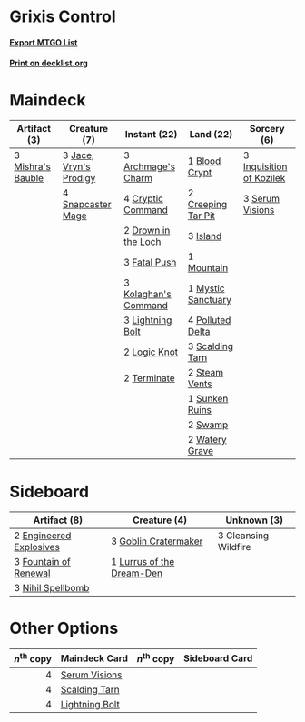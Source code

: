 # Grixis Control

#### [Export MTGO List](../collection/Grixis%20Control/Grixis%20Control.txt)
#### [Print on decklist.org](http://decklist.org/?deckmain=3%09Archmage's%20Charm%0A1%09Blood%20Crypt%0A2%09Creeping%20Tar%20Pit%0A4%09Cryptic%20Command%0A2%09Drown%20in%20the%20Loch%0A3%09Fatal%20Push%0A3%09Inquisition%20of%20Kozilek%0A3%09Island%0A3%09Jace,%20Vryn's%20Prodigy%0A3%09Kolaghan's%20Command%0A3%09Lightning%20Bolt%0A2%09Logic%20Knot%0A3%09Mishra's%20Bauble%0A1%09Mountain%0A1%09Mystic%20Sanctuary%0A4%09Polluted%20Delta%0A3%09Scalding%20Tarn%0A3%09Serum%20Visions%0A4%09Snapcaster%20Mage%0A2%09Steam%20Vents%0A1%09Sunken%20Ruins%0A2%09Swamp%0A2%09Terminate%0A2%09Watery%20Grave&deckside=3%09Cleansing%20Wildfire%0A2%09Engineered%20Explosives%0A3%09Fountain%20of%20Renewal%0A3%09Goblin%20Cratermaker%0A1%09Lurrus%20of%20the%20Dream-Den%0A3%09Nihil%20Spellbomb)
# Maindeck

|                                        Artifact (3)                                        |                                          Creature (7)                                           |                                         Instant (22)                                          |                                          Land (22)                                          |                                            Sorcery (6)                                            |
|--------------------------------------------------------------------------------------------|-------------------------------------------------------------------------------------------------|-----------------------------------------------------------------------------------------------|---------------------------------------------------------------------------------------------|---------------------------------------------------------------------------------------------------|
|3 [Mishra's Bauble](http://gatherer.wizards.com/Pages/Card/Details.aspx?multiverseid=122122)|3 [Jace, Vryn's Prodigy](http://gatherer.wizards.com/Pages/Card/Details.aspx?multiverseid=398434)|3 [Archmage's Charm](http://gatherer.wizards.com/Pages/Card/Details.aspx?multiverseid=463989)  |1 [Blood Crypt](http://gatherer.wizards.com/Pages/Card/Details.aspx?multiverseid=97102)      |3 [Inquisition of Kozilek](http://gatherer.wizards.com/Pages/Card/Details.aspx?multiverseid=416897)|
|                                                                                            |4 [Snapcaster Mage](http://gatherer.wizards.com/Pages/Card/Details.aspx?multiverseid=227676)     |4 [Cryptic Command](http://gatherer.wizards.com/Pages/Card/Details.aspx?multiverseid=438614)   |2 [Creeping Tar Pit](http://gatherer.wizards.com/Pages/Card/Details.aspx?multiverseid=457138)|3 [Serum Visions](http://gatherer.wizards.com/Pages/Card/Details.aspx?multiverseid=50145)          |
|                                                                                            |                                                                                                 |2 [Drown in the Loch](http://gatherer.wizards.com/Pages/Card/Details.aspx?multiverseid=473150) |3 [Island](http://gatherer.wizards.com/Pages/Card/Details.aspx?multiverseid=439857)          |                                                                                                   |
|                                                                                            |                                                                                                 |3 [Fatal Push](http://gatherer.wizards.com/Pages/Card/Details.aspx?multiverseid=423724)        |1 [Mountain](http://gatherer.wizards.com/Pages/Card/Details.aspx?multiverseid=439859)        |                                                                                                   |
|                                                                                            |                                                                                                 |3 [Kolaghan's Command](http://gatherer.wizards.com/Pages/Card/Details.aspx?multiverseid=394613)|1 [Mystic Sanctuary](http://gatherer.wizards.com/Pages/Card/Details.aspx?multiverseid=473209)|                                                                                                   |
|                                                                                            |                                                                                                 |3 [Lightning Bolt](http://gatherer.wizards.com/Pages/Card/Details.aspx?multiverseid=806)       |4 [Polluted Delta](http://gatherer.wizards.com/Pages/Card/Details.aspx?multiverseid=405104)  |                                                                                                   |
|                                                                                            |                                                                                                 |2 [Logic Knot](http://gatherer.wizards.com/Pages/Card/Details.aspx?multiverseid=126151)        |3 [Scalding Tarn](http://gatherer.wizards.com/Pages/Card/Details.aspx?multiverseid=405107)   |                                                                                                   |
|                                                                                            |                                                                                                 |2 [Terminate](http://gatherer.wizards.com/Pages/Card/Details.aspx?multiverseid=176449)         |2 [Steam Vents](http://gatherer.wizards.com/Pages/Card/Details.aspx?multiverseid=405109)     |                                                                                                   |
|                                                                                            |                                                                                                 |                                                                                               |1 [Sunken Ruins](http://gatherer.wizards.com/Pages/Card/Details.aspx?multiverseid=409558)    |                                                                                                   |
|                                                                                            |                                                                                                 |                                                                                               |2 [Swamp](http://gatherer.wizards.com/Pages/Card/Details.aspx?multiverseid=439858)           |                                                                                                   |
|                                                                                            |                                                                                                 |                                                                                               |2 [Watery Grave](http://gatherer.wizards.com/Pages/Card/Details.aspx?multiverseid=405114)    |                                                                                                   |


# Sideboard

|                                          Artifact (8)                                           |                                            Creature (4)                                            |    Unknown (3)     |
|-------------------------------------------------------------------------------------------------|----------------------------------------------------------------------------------------------------|--------------------|
|2 [Engineered Explosives](http://gatherer.wizards.com/Pages/Card/Details.aspx?multiverseid=50139)|3 [Goblin Cratermaker](http://gatherer.wizards.com/Pages/Card/Details.aspx?multiverseid=452853)     |3 Cleansing Wildfire|
|3 [Fountain of Renewal](http://gatherer.wizards.com/Pages/Card/Details.aspx?multiverseid=447372) |1 [Lurrus of the Dream-Den](http://gatherer.wizards.com/Pages/Card/Details.aspx?multiverseid=479746)|                    |
|3 [Nihil Spellbomb](http://gatherer.wizards.com/Pages/Card/Details.aspx?multiverseid=442215)     |                                                                                                    |                    |


# Other Options

|*n*<sup>th</sup> copy|                                     Maindeck Card                                      |*n*<sup>th</sup> copy|Sideboard Card|
|--------------------:|----------------------------------------------------------------------------------------|---------------------|--------------|
|                    4|[Serum Visions](http://gatherer.wizards.com/Pages/Card/Details.aspx?multiverseid=50145) |                     |              |
|                    4|[Scalding Tarn](http://gatherer.wizards.com/Pages/Card/Details.aspx?multiverseid=405107)|                     |              |
|                    4|[Lightning Bolt](http://gatherer.wizards.com/Pages/Card/Details.aspx?multiverseid=806)  |                     |              |

